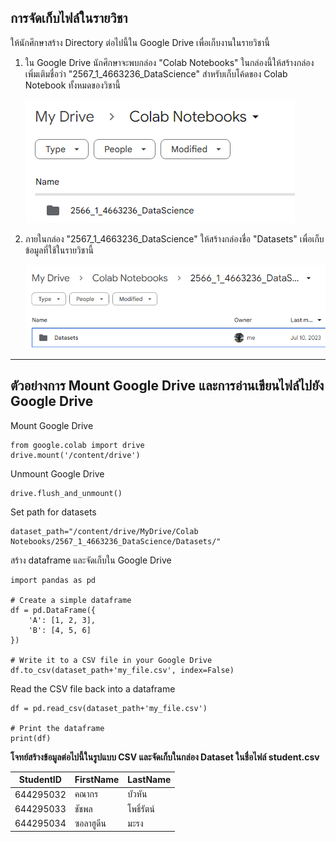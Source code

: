 
**การจัดเก็บไฟล์ในรายวิชา**
------------------------

ให้นักศึกษาสร้าง Directory ต่อไปนี้ใน Google Drive เพื่อเก็บงานในรายวิชานี้

1) ใน Google Drive นักศึกษาจะพบกล่อง "Colab Notebooks" ในกล่องนี้ให้สร้างกล่องเพิ่มเติมชื่อว่า "2567_1_4663236_DataScience" สำหรับเก็บโค้ดของ Colab Notebook ทั้งหมดของวิชานี้

    ![alt text](images/01_01_ColabDirectory.png)


2) ภายในกล่อง "2567_1_4663236_DataScience" ให้สร้างกล่องชื่อ "Datasets" เพื่อเก็บข้อมูลที่ใช้ในรายวิชานี้

    ![alt text](images/01_02_Datasets.png)


------------------------
**ตัวอย่างการ Mount Google Drive และการอ่านเขียนไฟล์ไปยัง Google Drive**
------------------------

Mount Google Drive
```
from google.colab import drive
drive.mount('/content/drive')
```



Unmount Google Drive
```
drive.flush_and_unmount()
```



Set path for datasets
```
dataset_path="/content/drive/MyDrive/Colab Notebooks/2567_1_4663236_DataScience/Datasets/"
```


สร้าง dataframe และจัดเก็บใน Google Drive
```
import pandas as pd

# Create a simple dataframe
df = pd.DataFrame({
    'A': [1, 2, 3],
    'B': [4, 5, 6]
})

# Write it to a CSV file in your Google Drive
df.to_csv(dataset_path+'my_file.csv', index=False)
```



Read the CSV file back into a dataframe

```
df = pd.read_csv(dataset_path+'my_file.csv')

# Print the dataframe
print(df)
```

**โจทย์สร้างข้อมูลต่อไปนี้ในรูปแบบ CSV และจัดเก็บในกล่อง Dataset ในชื่อไฟล์ student.csv**

| **StudentID**  | **FirstName** | **LastName** |
| ------------- | ------------- | ------------- |
| 644295032  | คณากร | บัวหัน |
| 644295033 | ชัชพล  | โพธิ์รัตน์ |
| 644295034 | ซอลาฮูดีน |  มะรง |
